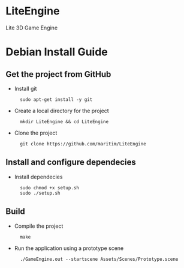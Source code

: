 LiteEngine
==========

Lite 3D Game Engine

Debian Install Guide
=================

Get the project from GitHub
--------------------

* Install git

        sudo apt-get install -y git

* Create a local directory for the project

        mkdir LiteEngine && cd LiteEngine
    
* Clone the project

        git clone https://github.com/maritim/LiteEngine

Install and configure dependecies
--------------------

* Install dependecies

        sudo chmod +x setup.sh
        sudo ./setup.sh
    
Build
-----

* Compile the project

        make
        
* Run the application using a prototype scene

        ./GameEngine.out --startscene Assets/Scenes/Prototype.scene 

